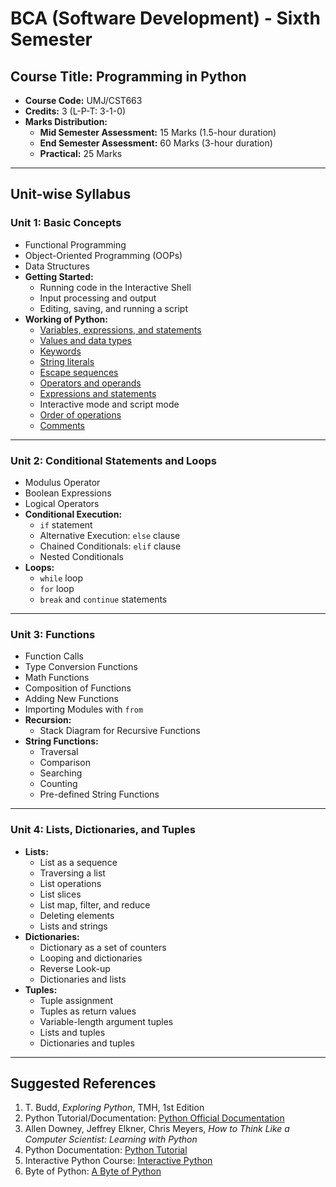 # **BCA (Software Development) - Sixth Semester**

## **Course Title:** Programming in Python

- **Course Code:** UMJ/CST663
- **Credits:** 3 (L-P-T: 3-1-0)
- **Marks Distribution:**
  - **Mid Semester Assessment:** 15 Marks (1.5-hour duration)
  - **End Semester Assessment:** 60 Marks (3-hour duration)
  - **Practical:** 25 Marks

---

## **Unit-wise Syllabus**

### **Unit 1: Basic Concepts**

- Functional Programming
- Object-Oriented Programming (OOPs)
- Data Structures
- **Getting Started:**
  - Running code in the Interactive Shell
  - Input processing and output
  - Editing, saving, and running a script
- **Working of Python:**
  - [Variables, expressions, and statements](unit1/t1.py)
  - [Values and data types](unit1/t2.py)
  - [Keywords](unit1/t3.py)
  - [String literals](unit1/t4.py)
  - [Escape sequences](unit1/t5.py)
  - [Operators and operands](unit1/t6.py)
  - [Expressions and statements](unit1/t1.py)
  - Interactive mode and script mode
  - [Order of operations](unit1/t7.py)
  - [Comments](unit1/t8.py)

---

### **Unit 2: Conditional Statements and Loops**

- Modulus Operator
- Boolean Expressions
- Logical Operators
- **Conditional Execution:**
  - `if` statement
  - Alternative Execution: `else` clause
  - Chained Conditionals: `elif` clause
  - Nested Conditionals
- **Loops:**
  - `while` loop
  - `for` loop
  - `break` and `continue` statements

---

### **Unit 3: Functions**

- Function Calls
- Type Conversion Functions
- Math Functions
- Composition of Functions
- Adding New Functions
- Importing Modules with `from`
- **Recursion:**
  - Stack Diagram for Recursive Functions
- **String Functions:**
  - Traversal
  - Comparison
  - Searching
  - Counting
  - Pre-defined String Functions

---

### **Unit 4: Lists, Dictionaries, and Tuples**

- **Lists:**
  - List as a sequence
  - Traversing a list
  - List operations
  - List slices
  - List map, filter, and reduce
  - Deleting elements
  - Lists and strings
- **Dictionaries:**
  - Dictionary as a set of counters
  - Looping and dictionaries
  - Reverse Look-up
  - Dictionaries and lists
- **Tuples:**
  - Tuple assignment
  - Tuples as return values
  - Variable-length argument tuples
  - Lists and tuples
  - Dictionaries and tuples

---

## **Suggested References**

1. T. Budd, _Exploring Python_, TMH, 1st Edition
2. Python Tutorial/Documentation: [Python Official Documentation](http://www.python.org)
3. Allen Downey, Jeffrey Elkner, Chris Meyers, _How to Think Like a Computer Scientist: Learning with Python_
4. Python Documentation: [Python Tutorial](http://docs.python.org/3/tutorial/index.html)
5. Interactive Python Course: [Interactive Python](http://interactivepython.org/courseb1/static/pythonds)
6. Byte of Python: [A Byte of Python](http://www.ibiblio.org/g2swap/byteofpython/read/)
